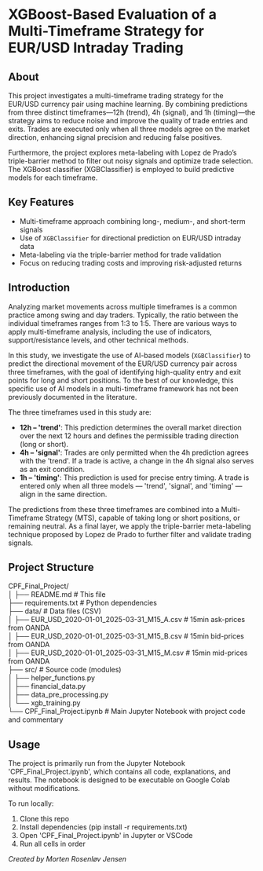 # XGBoost-Based Evaluation of a Multi-Timeframe Strategy for EUR/USD Intraday Trading  

## About  
This project investigates a multi-timeframe trading strategy for the EUR/USD currency pair using machine learning. By combining predictions from three distinct timeframes—12h (trend), 4h (signal), and 1h (timing)—the strategy aims to reduce noise and improve the quality of trade entries and exits. Trades are executed only when all three models agree on the market direction, enhancing signal precision and reducing false positives.

Furthermore, the project explores meta-labeling with Lopez de Prado’s triple-barrier method to filter out noisy signals and optimize trade selection. The XGBoost classifier (XGBClassifier) is employed to build predictive models for each timeframe.

## Key Features  
- Multi-timeframe approach combining long-, medium-, and short-term signals
- Use of `XGBClassifier` for directional prediction on EUR/USD intraday data
- Meta-labeling via the triple-barrier method for trade validation
- Focus on reducing trading costs and improving risk-adjusted returns

## Introduction  
Analyzing market movements across multiple timeframes is a common practice among swing and day traders. Typically, the ratio between the individual timeframes ranges from 1:3 to 1:5. There are various ways to apply multi-timeframe analysis, including the use of indicators, support/resistance levels, and other technical methods.

In this study, we investigate the use of AI-based models (`XGBClassifier`) to predict the directional movement of the EUR/USD currency pair across three timeframes, with the goal of identifying high-quality entry and exit points for long and short positions. To the best of our knowledge, this specific use of AI models in a multi-timeframe framework has not been previously documented in the literature.

The three timeframes used in this study are:
- **12h – 'trend'**: This prediction determines the overall market direction over the next 12 hours and defines the permissible trading direction (long or short).
- **4h – 'signal'**: Trades are only permitted when the 4h prediction agrees with the 'trend'. If a trade is active, a change in the 4h signal also serves as an exit condition.
- **1h – 'timing'**: This prediction is used for precise entry timing. A trade is entered only when all three models — 'trend', 'signal', and 'timing' — align in the same direction.

The predictions from these three timeframes are combined into a Multi-Timeframe Strategy (MTS), capable of taking long or short positions, or remaining neutral. As a final layer, we apply the triple-barrier meta-labeling technique proposed by Lopez de Prado to further filter and validate trading signals.

## Project Structure  
CPF_Final_Project/  
│
├── README.md # This file  
├── requirements.txt # Python dependencies  
├── data/ # Data files (CSV)  
│ ├── EUR_USD_2020-01-01_2025-03-31_M15_A.csv  # 15min ask-prices from OANDA  
│ ├── EUR_USD_2020-01-01_2025-03-31_M15_B.csv  # 15min bid-prices from OANDA  
│ ├── EUR_USD_2020-01-01_2025-03-31_M15_M.csv  # 15min mid-prices from OANDA  
├── src/ # Source code (modules)  
│ ├── helper_functions.py  
│ ├── financial_data.py  
│ ├── data_pre_processing.py  
│ └── xgb_training.py  
└── CPF_Final_Project.ipynb # Main Jupyter Notebook with project code and commentary  

## Usage  
The project is primarily run from the Jupyter Notebook 'CPF_Final_Project.ipynb', which contains all code, explanations, and results. The notebook is designed to be executable on Google Colab without modifications.

To run locally:
1. Clone this repo
2. Install dependencies (pip install -r requirements.txt)
3. Open 'CPF_Final_Project.ipynb' in Jupyter or VSCode
4. Run all cells in order

*Created by Morten Rosenløv Jensen*
   
